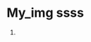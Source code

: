 # My_img  ssss
<ol>
<li> <src="https://github.com/llxqb/My_img/blob/master/img1.jpg" wigth="200dp" height="300dp"></li>
</ol>
